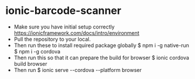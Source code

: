 # ionic-barcode-scanner
- Make sure you have initial setup correctly https://ionicframework.com/docs/intro/environment
- Pull the repository to your local.
- Then run these to install required package globally
$ npm i -g native-run 
$ npm i -g cordova
- Then run this so that it can prepare the build for browser
$ ionic cordova build browser
- Then run
$ ionic serve --cordova --platform browser

